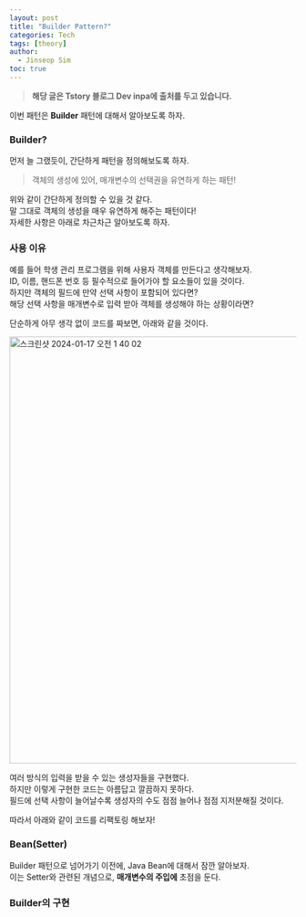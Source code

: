 ```yaml
---
layout: post
title: "Builder Pattern?"
categories: Tech
tags: [theory]
author:
  - Jinseop Sim
toc: true
---
```

> __해당 글은 Tstory 블로그 Dev inpa에 출처를 두고 있습니다.__  

이번 패턴은 __Builder__ 패턴에 대해서 알아보도록 하자.  

### Builder?
먼저 늘 그랬듯이, 간단하게 패턴을 정의해보도록 하자.  

> 객체의 생성에 있어, 매개변수의 선택권을 유연하게 하는 패턴!

위와 같이 간단하게 정의할 수 있을 것 같다.  
말 그대로 객체의 생성을 매우 유연하게 해주는 패턴이다!  
자세한 사항은 아래로 차근차근 알아보도록 하자.  

### 사용 이유
예를 들어 학생 관리 프로그램을 위해 사용자 객체를 만든다고 생각해보자.  
ID, 이름, 핸드폰 번호 등 필수적으로 들어가야 할 요소들이 있을 것이다.  
하지만 객체의 필드에 만약 선택 사항이 포함되어 있다면?  
해당 선택 사항을 매개변수로 입력 받아 객체를 생성해야 하는 상황이라면?  

단순하게 아무 생각 없이 코드를 짜보면, 아래와 같을 것이다.  

<img width="748" alt="스크린샷 2024-01-17 오전 1 40 02" src="https://github.com/Jinseop-Sim/Jinseop-Sim.github.io/assets/71700079/a3adbe1a-84e2-4966-b08a-84b62d87a77a">  

여러 방식의 입력을 받을 수 있는 생성자들을 구현했다.  
하지만 이렇게 구현한 코드는 아름답고 깔끔하지 못하다.  
필드에 선택 사항이 늘어날수록 생성자의 수도 점점 늘어나 점점 지저분해질 것이다.  

따라서 아래와 같이 코드를 리팩토링 해보자!  

### Bean(Setter)
Builder 패턴으로 넘어가기 이전에, Java Bean에 대해서 잠깐 알아보자.  
이는 Setter와 관련된 개념으로, __매개변수의 주입에__ 초점을 둔다.  

### Builder의 구현
